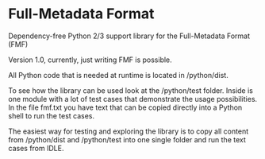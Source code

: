 # Full-Metadata Format
Dependency-free Python 2/3 support library for the Full-Metadata Format (FMF)

Version 1.0, currently, just writing FMF is possible.

All Python code that is needed at runtime is located in /python/dist.

To see how the library can be used look at the /python/test folder. Inside is one module with 
a lot of test cases that demonstrate the usage possibilities. In the file fmf.txt you have 
text that can be copied directly into a Python shell to run the test cases.

The easiest way for testing and exploring the library is to copy all content from /python/dist 
and /python/test into one single folder and run the text cases from IDLE.


